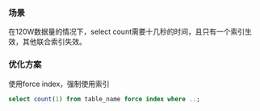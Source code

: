 ### 场景
在120W数据量的情况下，select count需要十几秒的时间，且只有一个索引生效，其他联合索引失效。

### 优化方案
使用force index，强制使用索引
```sql
select count(1) from table_name force index where ..;
```
